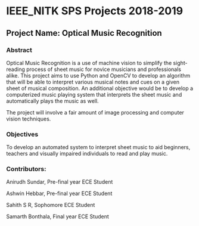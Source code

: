 # IEEE_NITK SPS Projects 2018-2019

## Project Name: Optical Music Recognition

### Abstract

Optical Music Recognition is a use of machine vision to simplify the sight-reading process of sheet music for novice musicians and professionals alike. This project aims to use Python and OpenCV to develop an algorithm that will be able to interpret various musical notes and cues on a given sheet of musical composition. An additional objective would be to develop a computerized music playing system that interprets the sheet music and automatically plays the music as well.

The project will involve a fair amount of image processing and computer vision techniques.

### Objectives

To develop an automated system to interpret sheet music to aid beginners, teachers and visually impaired individuals to read and play music.

### Contributors:

Anirudh Sundar, Pre-final year ECE Student

Ashwin Hebbar, Pre-final year ECE Student

Sahith S R, Sophomore ECE Student

Samarth Bonthala, Final year ECE Student

